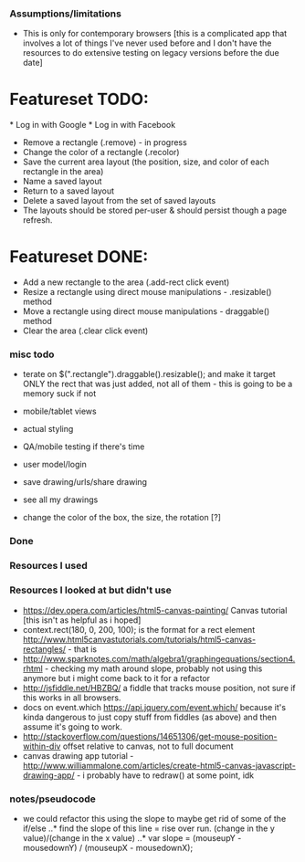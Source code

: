 ### Assumptions/limitations
* This is only for contemporary browsers [this is a complicated app that involves a lot of things I've never used before and I don't have the resources to do extensive testing on legacy versions before the due date]



# Featureset TODO: 

­* Log in with Google
­* Log in with Facebook
* Remove a rectangle (.remove) - in progress
* Change the color of a rectangle (.recolor)
* Save the current area layout (the position, size, and color of each rectangle in the area)
* Name a saved layout
* Return to a saved layout
* Delete a saved layout from the set of saved layouts
* The layouts should be stored per­-user & should persist though a page refresh.

# Featureset DONE: 
* Add a new rectangle to the area (.add-rect click event)
* Resize a rectangle using direct mouse manipulations - .resizable() method
* Move a rectangle using direct mouse manipulations - draggable() method
* Clear the area (.clear click event)

### misc todo
* terate on $(".rectangle").draggable().resizable(); and make it target ONLY the rect that was just added, not all of them - this is going to be a memory suck if not
* mobile/tablet views
* actual styling
* QA/mobile testing if there's time
* user model/login
* save drawing/urls/share drawing

* see all my drawings
* change the color of the box, the size, the rotation [?]


### Done


### Resources I used






### Resources I looked at but didn't use

* https://dev.opera.com/articles/html5-canvas-painting/ Canvas tutorial [this isn't as helpful as i hoped]
*  context.rect(180, 0, 200, 100); is the format for a rect element http://www.html5canvastutorials.com/tutorials/html5-canvas-rectangles/ - that is 
* http://www.sparknotes.com/math/algebra1/graphingequations/section4.rhtml - checking my math around slope, probably not using this anymore but i might come back to it for a refactor
* http://jsfiddle.net/HBZBQ/ a fiddle that tracks mouse position, not sure if this works in all browsers.
* docs on event.which https://api.jquery.com/event.which/ because it's kinda dangerous to just copy stuff from fiddles (as above) and then assume it's going to work.
* http://stackoverflow.com/questions/14651306/get-mouse-position-within-div offset relative to canvas, not to full document 
* canvas drawing app tutorial - http://www.williammalone.com/articles/create-html5-canvas-javascript-drawing-app/ - i probably have to redraw() at some point, idk

### notes/pseudocode
* we could refactor this using the slope to maybe get rid of some of the if/else 
  ..* find the slope of this line = rise over run. (change in the y value)/(change in the x value)
  ..* var slope =  (mouseupY - mousedownY) / (mouseupX - mousedownX);




